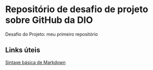 # Repositório de desafio de projeto sobre GitHub da DIO
 
Desafio do Projeto: meu primeiro repositório

## Links úteis

[Sintaxe básica de Markdown](https://www.markdownguide.org/basic-syntax/)
